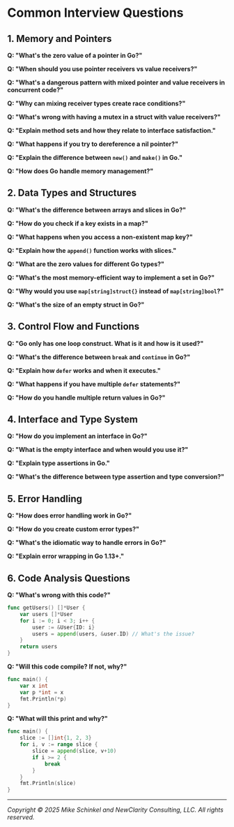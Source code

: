 # Common Interview Questions

## 1. Memory and Pointers
**Q: "What's the zero value of a pointer in Go?"**

**Q: "When should you use pointer receivers vs value receivers?"**

**Q: "What's a dangerous pattern with mixed pointer and value receivers in concurrent code?"**

**Q: "Why can mixing receiver types create race conditions?"**

**Q: "What's wrong with having a mutex in a struct with value receivers?"**

**Q: "Explain method sets and how they relate to interface satisfaction."**

**Q: "What happens if you try to dereference a nil pointer?"**

**Q: "Explain the difference between `new()` and `make()` in Go."**

**Q: "How does Go handle memory management?"**

## 2. Data Types and Structures
**Q: "What's the difference between arrays and slices in Go?"**

**Q: "How do you check if a key exists in a map?"**

**Q: "What happens when you access a non-existent map key?"**

**Q: "Explain how the `append()` function works with slices."**

**Q: "What are the zero values for different Go types?"**

**Q: "What's the most memory-efficient way to implement a set in Go?"**

**Q: "Why would you use `map[string]struct{}` instead of `map[string]bool`?"**

**Q: "What's the size of an empty struct in Go?"**

## 3. Control Flow and Functions
**Q: "Go only has one loop construct. What is it and how is it used?"**

**Q: "What's the difference between `break` and `continue` in Go?"**

**Q: "Explain how `defer` works and when it executes."**

**Q: "What happens if you have multiple `defer` statements?"**

**Q: "How do you handle multiple return values in Go?"**

## 4. Interface and Type System
**Q: "How do you implement an interface in Go?"**

**Q: "What is the empty interface and when would you use it?"**

**Q: "Explain type assertions in Go."**

**Q: "What's the difference between type assertion and type conversion?"**

## 5. Error Handling
**Q: "How does error handling work in Go?"**

**Q: "How do you create custom error types?"**

**Q: "What's the idiomatic way to handle errors in Go?"**

**Q: "Explain error wrapping in Go 1.13+."**

## 6. Code Analysis Questions
**Q: "What's wrong with this code?"**
```go
func getUsers() []*User {
    var users []*User
    for i := 0; i < 3; i++ {
        user := &User{ID: i}
        users = append(users, &user.ID) // What's the issue?
    }
    return users
}
```

**Q: "Will this code compile? If not, why?"**
```go
func main() {
    var x int
    var p *int = x
    fmt.Println(*p)
}
```

**Q: "What will this print and why?"**
```go
func main() {
    slice := []int{1, 2, 3}
    for i, v := range slice {
        slice = append(slice, v+10)
        if i >= 2 {
            break
        }
    }
    fmt.Println(slice)
}
```
---
*Copyright © 2025 Mike Schinkel and NewClarity Consulting, LLC. All rights reserved.*
